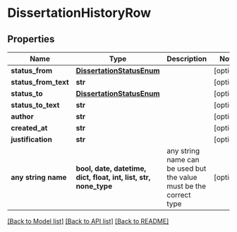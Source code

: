 # DissertationHistoryRow


## Properties
Name | Type | Description | Notes
------------ | ------------- | ------------- | -------------
**status_from** | [**DissertationStatusEnum**](DissertationStatusEnum.md) |  | [optional] 
**status_from_text** | **str** |  | [optional] 
**status_to** | [**DissertationStatusEnum**](DissertationStatusEnum.md) |  | [optional] 
**status_to_text** | **str** |  | [optional] 
**author** | **str** |  | [optional] 
**created_at** | **str** |  | [optional] 
**justification** | **str** |  | [optional] 
**any string name** | **bool, date, datetime, dict, float, int, list, str, none_type** | any string name can be used but the value must be the correct type | [optional]

[[Back to Model list]](../README.md#documentation-for-models) [[Back to API list]](../README.md#documentation-for-api-endpoints) [[Back to README]](../README.md)


